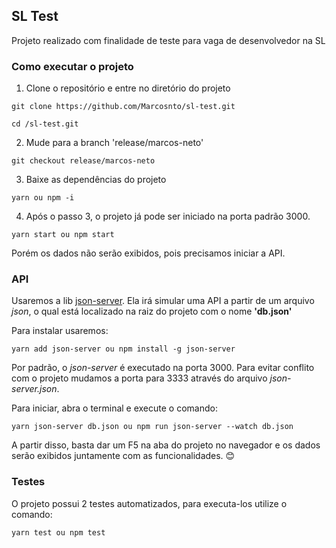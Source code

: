 ## SL Test

Projeto realizado com finalidade de teste para vaga de desenvolvedor na SL

### Como executar o projeto

1. Clone o repositório e entre no diretório do projeto
```
git clone https://github.com/Marcosnto/sl-test.git
```
```
cd /sl-test.git
```

2. Mude para a branch 'release/marcos-neto'
```
git checkout release/marcos-neto
```

3. Baixe as dependências do projeto 
```
yarn ou npm -i
```

4. Após o passo 3, o projeto já pode ser iniciado na porta padrão 3000.
```
yarn start ou npm start
```

Porém os dados não serão exibidos, pois precisamos iniciar a API. 

### API
Usaremos a lib [json-server](https://github.com/typicode/json-server). Ela irá simular uma API a partir de um arquivo _json_, o qual está localizado na raiz do projeto com o nome **'db.json'**

Para instalar usaremos:
```
yarn add json-server ou npm install -g json-server
```

Por padrão, o _json-server_ é executado na porta 3000. Para evitar conflito com o projeto mudamos a porta para 3333 através do arquivo _json-server.json_. 

Para iniciar, abra o terminal e execute o comando:
```
yarn json-server db.json ou npm run json-server --watch db.json
```

A partir disso, basta dar um F5 na aba do projeto no navegador e os dados serão exibidos juntamente com as funcionalidades. 😊 

### Testes 
O projeto possui 2 testes automatizados, para executa-los utilize o comando:
```
yarn test ou npm test
```
